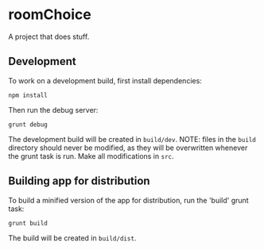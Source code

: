 roomChoice
==============

A project that does stuff.

## Development

To work on a development build, first install dependencies:

```
npm install
```

Then run the debug server:

```
grunt debug
```

The development build will be created in `build/dev`. NOTE: files in the `build` directory should never be modified, 
as they will be overwritten whenever the grunt task is run. Make all modifications in `src`.

## Building app for distribution

To build a minified version of the app for distribution, run the 'build' grunt task:

```
grunt build
```

The build will be created in `build/dist`.
